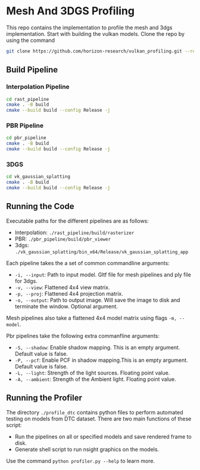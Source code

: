 # Mesh And 3DGS Profiling

This repo contains the implementation to profile the mesh and 3dgs implementation. Start with building the vulkan models. Clone the repo by using the command
```bash
git clone https://github.com/horizon-research/vulkan_profiling.git --recursive
```

## Build Pipeline

### Interpolation Pipeline

```bash
cd rast_pipeline
cmake . -B build
cmake --build build --config Release -j
```

### PBR Pipeline

```bash
cd pbr_pipeline
cmake . -B build
cmake --build build --config Release -j
```

### 3DGS

```bash
cd vk_gaussian_splatting
cmake . -B build
cmake --build build --config Release -j
```

## Running the Code

Executable paths for the different pipelines are as follows:

- Interpolation: `./rast_pipeline/build/rasterizer`
- PBR: `./pbr_pipeline/build/pbr_viewer`
- 3dgs: `./vk_gaussian_splatting/bin_x64/Release/vk_gaussian_splatting_app`

Each pipeline takes the a set of common commandline arguments:


- `-i, --input`: Path to input model. Gltf file for mesh pipelines and ply file for 3dgs.
- `-v, --view`: Flattened 4x4 view matrix.
- `-p, --proj`: Flattened 4x4 projection matrix.
- `-o, --output`: Path to output image. Will save the image to disk and terminate the window. Optional argument.


Mesh pipelines also take a flattened 4x4 model matrix using flags `-m, --model`.

Pbr pipelines take the following extra commanfline arguments:

- `-S, --shadow`: Enable shadow mapping. This is an empty argument. Default value is false.
- `-P, --pcf`: Enable PCF in shadow mapping.This is an empty argument. Default value is false.
- `-L, --light`: Strength of the light sources. Floating point value.
- `-A, --ambient`: Strength of the Ambient light. Floating point value.

## Running the Profiler

The directory `./profile_dtc` contains python files to perform automated testing on models from DTC dataset. There are two main functions of these script:

- Run the pipelines on all or specified models and save rendered frame to disk.
- Generate shell script to run nsight graphics on the models.

Use the command `python profiler.py --help` to learn more.